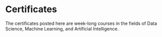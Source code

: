 # Certificates
The certificates posted here are week-long courses in the fields of Data Science, Machine Learning, and Artificial Intelligence.

